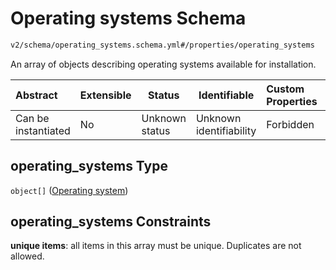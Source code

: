 # Operating systems Schema

```txt
v2/schema/operating_systems.schema.yml#/properties/operating_systems
```

An array of objects describing operating systems available for installation.


| Abstract            | Extensible | Status         | Identifiable            | Custom Properties | Additional Properties | Access Restrictions | Defined In                                                           |
| :------------------ | ---------- | -------------- | ----------------------- | :---------------- | --------------------- | ------------------- | -------------------------------------------------------------------- |
| Can be instantiated | No         | Unknown status | Unknown identifiability | Forbidden         | Allowed               | none                | [device.schema.json\*](../device.schema.json "open original schema") |

## operating_systems Type

`object[]` ([Operating system](device-properties-operating-systems-operating-system.md))

## operating_systems Constraints

**unique items**: all items in this array must be unique. Duplicates are not allowed.
